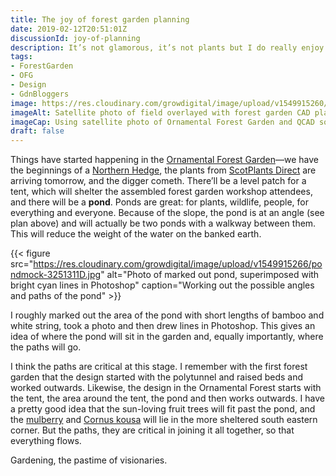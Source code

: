 ```yaml
---
title: The joy of forest garden planning
date: 2019-02-12T20:51:01Z
discussionId: joy-of-planning
description: It’s not glamorous, it’s not plants but I do really enjoy the design and planning stages of a forest garden. It’s the best time to make the big mistakes 😉
tags: 
- ForestGarden
- OFG
- Design
- GdnBloggers
image: https://res.cloudinary.com/growdigital/image/upload/v1549915260/ofg-190211-mockup.png
imageAlt: Satellite photo of field overlayed with forest garden CAD plan
imageCap: Using satellite photo of Ornamental Forest Garden and QCAD software for planning
draft: false
---
```


Things have started happening in the [Ornamental Forest Garden](https://www.forestgarden.wales/blog/introducing-ornamental-maintenance-free-forest-garden/)—we have the beginnings of a [Northern Hedge](http://localhost:3000/status/190207-sheetmulch/), the plants from [ScotPlants Direct](https://www.scotplantsdirect.co.uk) are arriving tomorrow, and the digger cometh. There’ll be a level patch for a tent, which will shelter the assembled forest garden workshop attendees, and there will be a **pond**. Ponds are great: for plants, wildlife, people, for everything and everyone. Because of the slope, the pond is at an angle (see plan above) and will actually be two ponds with a walkway between them. This will reduce the weight of the water on the banked earth.

{{< figure src="https://res.cloudinary.com/growdigital/image/upload/v1549915266/pondmock-3251311D.jpg" alt="Photo of marked out pond, superimposed with bright cyan lines in Photoshop" caption="Working out the possible angles and paths of the pond" >}}

I roughly marked out the area of the pond with short lengths of bamboo and white string, took a photo and then drew lines in Photoshop. This gives an idea of where the pond will sit in the garden and, equally importantly, where the paths will go.

I think the paths are critical at this stage. I remember with the first forest garden that the design started with the polytunnel and raised beds and worked outwards. Likewise, the design in the Ornamental Forest starts with the tent, the area around the tent, the pond and then works outwards. I have a pretty good idea that the sun-loving fruit trees will fit past the pond, and the [mulberry](http://temperate.theferns.info/viewtropical.php?id=Morus+nigra) and [Cornus kousa](http://temperate.theferns.info/viewtropical.php?id=Cornus+kousa) will lie in the more sheltered south eastern corner. But the paths, they are critical in joining it all together, so that everything flows.

Gardening, the pastime of visionaries.
